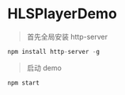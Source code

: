 # HLSPlayerDemo


> 首先全局安装 http-server

```js
npm install http-server -g
```

> 启动 demo

```js
npm start
```


